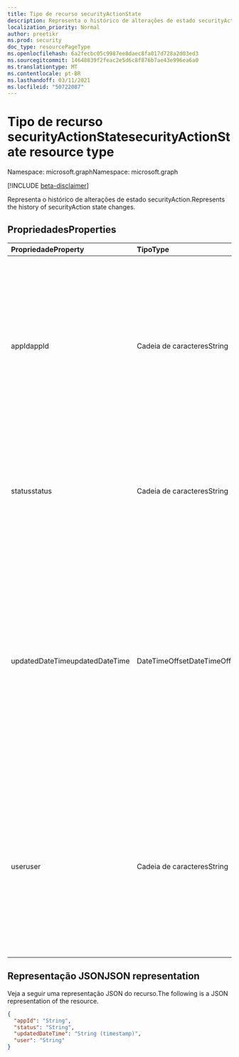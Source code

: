 ```yaml
---
title: Tipo de recurso securityActionState
description: Representa o histórico de alterações de estado securityAction.
localization_priority: Normal
author: preetikr
ms.prod: security
doc_type: resourcePageType
ms.openlocfilehash: 6a2fecbc05c9987ee8daec8fa017d728a2d03ed3
ms.sourcegitcommit: 14648839f2feac2e5d6c8f876b7ae43e996ea6a0
ms.translationtype: MT
ms.contentlocale: pt-BR
ms.lasthandoff: 03/11/2021
ms.locfileid: "50722087"
---
```

# <a name="securityactionstate-resource-type"></a><span data-ttu-id="1bff9-103">Tipo de recurso securityActionState</span><span class="sxs-lookup"><span data-stu-id="1bff9-103">securityActionState resource type</span></span>

<span data-ttu-id="1bff9-104">Namespace: microsoft.graph</span><span class="sxs-lookup"><span data-stu-id="1bff9-104">Namespace: microsoft.graph</span></span>

[!INCLUDE [beta-disclaimer](../../includes/beta-disclaimer.md)]

<span data-ttu-id="1bff9-105">Representa o histórico de alterações de estado securityAction.</span><span class="sxs-lookup"><span data-stu-id="1bff9-105">Represents the history of securityAction state changes.</span></span>

## <a name="properties"></a><span data-ttu-id="1bff9-106">Propriedades</span><span class="sxs-lookup"><span data-stu-id="1bff9-106">Properties</span></span>

| <span data-ttu-id="1bff9-107">Propriedade</span><span class="sxs-lookup"><span data-stu-id="1bff9-107">Property</span></span>     | <span data-ttu-id="1bff9-108">Tipo</span><span class="sxs-lookup"><span data-stu-id="1bff9-108">Type</span></span>        | <span data-ttu-id="1bff9-109">Descrição</span><span class="sxs-lookup"><span data-stu-id="1bff9-109">Description</span></span> |
|:-------------|:------------|:------------|
|<span data-ttu-id="1bff9-110">appId</span><span class="sxs-lookup"><span data-stu-id="1bff9-110">appId</span></span>|<span data-ttu-id="1bff9-111">Cadeia de caracteres</span><span class="sxs-lookup"><span data-stu-id="1bff9-111">String</span></span>|<span data-ttu-id="1bff9-112">A ID do Aplicativo do aplicativo de chamada que enviou uma atualização (PATCH) à ação.</span><span class="sxs-lookup"><span data-stu-id="1bff9-112">The Application ID of the calling application that submitted an update (PATCH) to the action.</span></span> <span data-ttu-id="1bff9-113">O deve ser extraído do token de auth e não inserido `appId` manualmente pelo aplicativo de chamada.</span><span class="sxs-lookup"><span data-stu-id="1bff9-113">The `appId` should be extracted from the auth token and not entered manually by the calling application.</span></span>|
|<span data-ttu-id="1bff9-114">status</span><span class="sxs-lookup"><span data-stu-id="1bff9-114">status</span></span>|<span data-ttu-id="1bff9-115">Cadeia de caracteres</span><span class="sxs-lookup"><span data-stu-id="1bff9-115">String</span></span>| <span data-ttu-id="1bff9-116">Status da securityAction nesta atualização.</span><span class="sxs-lookup"><span data-stu-id="1bff9-116">Status of the securityAction in this update.</span></span> <span data-ttu-id="1bff9-117">Os valores possíveis são: `NotStarted`, `Running`, `Completed`, `Failed`.</span><span class="sxs-lookup"><span data-stu-id="1bff9-117">Possible values are: `NotStarted`, `Running`, `Completed`, `Failed`.</span></span>|
|<span data-ttu-id="1bff9-118">updatedDateTime</span><span class="sxs-lookup"><span data-stu-id="1bff9-118">updatedDateTime</span></span>|<span data-ttu-id="1bff9-119">DateTimeOffset</span><span class="sxs-lookup"><span data-stu-id="1bff9-119">DateTimeOffset</span></span>| <span data-ttu-id="1bff9-120">Timestamp quando actionState foi atualizado.</span><span class="sxs-lookup"><span data-stu-id="1bff9-120">Timestamp when the actionState was updated.</span></span> <span data-ttu-id="1bff9-121">O tipo Timestamp representa informações de data e hora usando o formato ISO 8601 e está sempre no horário UTC.</span><span class="sxs-lookup"><span data-stu-id="1bff9-121">The Timestamp type represents date and time information using ISO 8601 format and is always in UTC time.</span></span> <span data-ttu-id="1bff9-122">Por exemplo, meia-noite UTC em 1 de janeiro de 2014 é `2014-01-01T00:00:00Z`</span><span class="sxs-lookup"><span data-stu-id="1bff9-122">For example, midnight UTC on Jan 1, 2014 is `2014-01-01T00:00:00Z`</span></span>|
|<span data-ttu-id="1bff9-123">user</span><span class="sxs-lookup"><span data-stu-id="1bff9-123">user</span></span>|<span data-ttu-id="1bff9-124">Cadeia de caracteres</span><span class="sxs-lookup"><span data-stu-id="1bff9-124">String</span></span>|<span data-ttu-id="1bff9-125">O nome principal do usuário do usuário que enviou uma atualização (PATCH) à ação.</span><span class="sxs-lookup"><span data-stu-id="1bff9-125">The user principal name of the signed-in user that submitted an update (PATCH) to the action.</span></span> <span data-ttu-id="1bff9-126">O deve ser extraído do token de auth e não inserido `user` manualmente pelo aplicativo de chamada.</span><span class="sxs-lookup"><span data-stu-id="1bff9-126">The `user` should be extracted from the auth token and not entered manually by the calling application.</span></span>|

## <a name="json-representation"></a><span data-ttu-id="1bff9-127">Representação JSON</span><span class="sxs-lookup"><span data-stu-id="1bff9-127">JSON representation</span></span>

<span data-ttu-id="1bff9-128">Veja a seguir uma representação JSON do recurso.</span><span class="sxs-lookup"><span data-stu-id="1bff9-128">The following is a JSON representation of the resource.</span></span>

<!-- {
  "blockType": "resource",
  "optionalProperties": [

  ],
  "@odata.type": "microsoft.graph.securityActionState",
  "baseType": null
}-->

```json
{
  "appId": "String",
  "status": "String",
  "updatedDateTime": "String (timestamp)",
  "user": "String"
}
```

<!-- uuid: 16cd6b66-4b1a-43a1-adaf-3a886856ed98
2019-02-04 14:57:30 UTC -->
<!-- {
  "type": "#page.annotation",
  "description": "securityActionState resource",
  "keywords": "",
  "section": "documentation",
  "tocPath": ""
}-->


